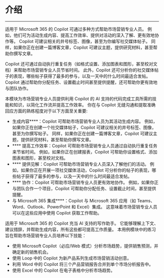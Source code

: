 
# 介绍
---
适用于 Microsoft 365 的 Copilot 可通过多种方式帮助市场营销专业人员。 例如，他们可为活动生成内容、提高工作效率、提供对活动的深入了解、更有效地协作等。 Copilot 可建议相关的井号标签、图像，甚至为你编写社交媒体帖子。 同样，如果你正在创建一篇博客文章，Copilot 可建议主题，提供研究材料，甚至帮助你撰写文章。

Copilot 还可通过自动执行重复任务（如格式设置、添加图表和图形，甚至校对文档）来帮助市场营销专业人员节省时间。 此外，Copilot 还可分析你的社交媒体帖子的表现，哪些帖子获得了最多的参与，以及一天中的什么时间最适合发帖。 Copilot 通过帮助你分配任务、设置截止时间甚至提供提醒，还可帮助你更有效地与团队协作。

本模块为市场营销专业人员提供利用 Copilot 的 AI 支持的代码完成工具所需的技能和知识，以简化工作流并提高工作效率。 你在与 Copilot 无缝沟通和提取准确回应方面的熟练程度对于以下方面至关重要:

 -  生成内容****：Copilot 可帮助市场营销专业人员为其活动生成内容。 例如，如果你正在创建一个社交媒体帖子，Copilot 可建议相关的井号标签、图像，甚至为你撰写帖子。 同样，如果你正在创建一篇博客文章，Copilot 可建议主题，提供研究材料，甚至帮助你撰写文章。
 -  **** 提高工作效率：Copilot 可帮助市场营销专业人员通过自动执行重复任务来节省时间。 例如，如果你正在创建报表，Copilot 可帮助你设置格式、添加图表和图形，甚至校对文档。
 -  **** 提供见解：Copilot 可帮助市场营销专业人员深入了解他们的活动。 例如，如果你正在开展一项社交媒体活动，Copilot 可分析你的帖子的表现，哪些帖子获得了最多的参与，以及一天中的什么时间最适合发帖。
 -  **** 协作：Copilot 可帮助市场营销专业人员更有效地协作。 例如，如果你正与团队合作一个项目，Copilot 可帮助你分配任务、设置截止时间，甚至提供提醒。
 -  与 Microsoft 365 集成****：Copilot 与 Microsoft 365 应用（如 Teams、Word、Outlook、PowerPoint 和 Excel）集成。 这意味着市场营销专业人员可以在这些应用中使用 Copilot 获取工作帮助。

适用于 Microsoft 365 的 Copilot 充当 AI 支持的写作助手。 它能够理解上下文、建议措辞，并帮助生成内容，所有这些都可提高工作质量。 本用例模块中的练习旨在帮助市场营销专业人员培养以下技能：

 -  使用 Microsoft Copilot（必应/Web 模式）分析市场趋势，提供销售预测，并确定新的销售机会。
 -  使用 Loop 中的 Copilot 为新产品系列生成市场营销活动创意。
 -  利用 Word 中的 Copilot 将三个产品营销报告合并到单个市场分析报告中。
 -  使用 Excel 中的 Copilot 在电子表格中分析市场趋势。

